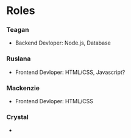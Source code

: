 # Roles
### Teagan
- Backend Devloper: Node.js, Database
### Ruslana
- Frontend Devloper: HTML/CSS, Javascript?
### Mackenzie
- Frontend Devloper: HTML/CSS
### Crystal
- 
